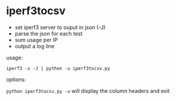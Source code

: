 # iperf3tocsv

 - set iperf3 server to ouput in json (-J)
 - parse the json for each test
 - sum usage per IP
 - output a log line
 
usage:

    iperf3 -s -J | python -u iperf3tocsv.py

options:

`python iperf3tocsv.py -u` will display the column headers and exit

